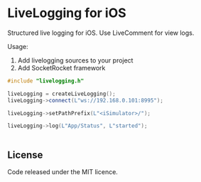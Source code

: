 # LiveLogging for iOS

Structured live logging for iOS. Use LiveComment for view logs.

Usage:
1. Add livelogging sources to your project
2. Add SocketRocket framework

```cpp
#include "livelogging.h"

liveLogging = createLiveLogging();
liveLogging->connect(L"ws://192.168.0.101:8995");

liveLogging->setPathPrefix(L"<iSimulator>/");

liveLogging->log(L"App/Status", L"started");
        
```

## License
Code released under the MIT licence.
